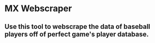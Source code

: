 <h1>MX Webscraper</h1>
<h2>
    Use this tool to webscrape the data of baseball players
    off of perfect game's player database.
</h2>